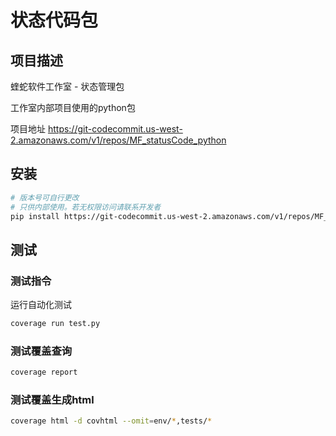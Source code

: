 # 状态代码包

## 项目描述

蝰蛇软件工作室 - 状态管理包

工作室内部项目使用的python包

项目地址 https://git-codecommit.us-west-2.amazonaws.com/v1/repos/MF_statusCode_python

## 安装

```sh
# 版本号可自行更改
# 只供内部使用。若无权限访问请联系开发者
pip install https://git-codecommit.us-west-2.amazonaws.com/v1/repos/MF_statusCode_python#1.0.0
```

## 测试

### 测试指令

运行自动化测试

```sh
coverage run test.py
```

### 测试覆盖查询

```sh
coverage report
```

### 测试覆盖生成html

```sh
coverage html -d covhtml --omit=env/*,tests/*
```